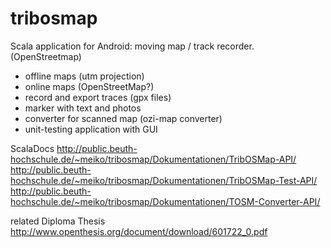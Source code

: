 tribosmap
=========

Scala application for Android: moving map / track recorder. (OpenStreetmap)

- offline maps (utm projection)
- online maps (OpenStreetMap?)
- record and export traces (gpx files)
- marker with text and photos
- converter for scanned map (ozi-map converter)
- unit-testing application with GUI

ScalaDocs
http://public.beuth-hochschule.de/~meiko/tribosmap/Dokumentationen/TribOSMap-API/
http://public.beuth-hochschule.de/~meiko/tribosmap/Dokumentationen/TribOSMap-Test-API/
http://public.beuth-hochschule.de/~meiko/tribosmap/Dokumentationen/TOSM-Converter-API/

related Diploma Thesis
http://www.openthesis.org/document/download/601722_0.pdf

